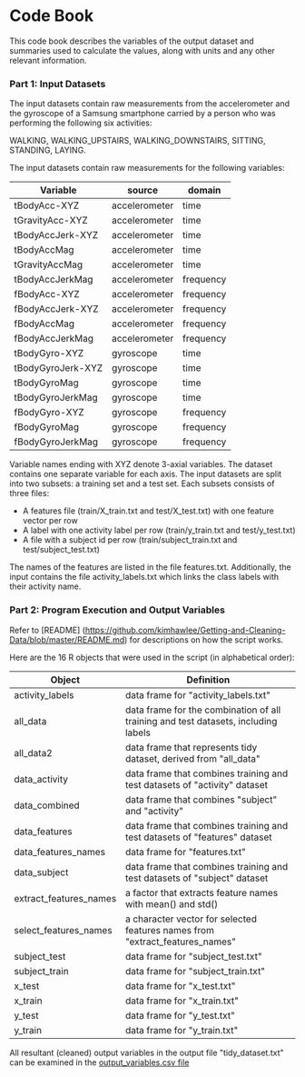 # Code Book

This code book describes the variables of the output dataset and summaries used to calculate the values, along with units and any other relevant information.

### Part 1: Input Datasets

The input datasets contain raw measurements from the accelerometer and the gyroscope of a Samsung smartphone carried by a person who was performing the following six activities:

WALKING, WALKING_UPSTAIRS, WALKING_DOWNSTAIRS, SITTING, STANDING, LAYING.

The input datasets contain raw measurements for the following variables:

|      Variable     |     source    |   domain  |
| ----------------- | ------------- | --------- |
| tBodyAcc-XYZ      | accelerometer | time      |
| tGravityAcc-XYZ   | accelerometer | time      |
| tBodyAccJerk-XYZ  | accelerometer | time      |
| tBodyAccMag       | accelerometer | time      |
| tGravityAccMag    | accelerometer | time      |
| tBodyAccJerkMag   | accelerometer | frequency |
| fBodyAcc-XYZ      | accelerometer | frequency |
| fBodyAccJerk-XYZ  | accelerometer | frequency |
| fBodyAccMag       | accelerometer | frequency |
| fBodyAccJerkMag   | accelerometer | frequency |
| tBodyGyro-XYZ     | gyroscope     | time      |
| tBodyGyroJerk-XYZ | gyroscope     | time      |
| tBodyGyroMag      | gyroscope     | time      |
| tBodyGyroJerkMag  | gyroscope     | time      |
| fBodyGyro-XYZ     | gyroscope     | frequency |
| fBodyGyroMag      | gyroscope     | frequency |
| fBodyGyroJerkMag  | gyroscope     | frequency |

Variable names ending with XYZ denote 3-axial variables. The dataset contains one separate variable for each axis.
The input datasets are split into two subsets: a training set and a test set. Each subsets consists of three files:

* A features file (train/X_train.txt and test/X_test.txt) with one feature vector per row
* A label with one activity label per row (train/y_train.txt and test/y_test.txt)
* A file with a subject id per row (train/subject_train.txt and test/subject_test.txt)

The names of the features are listed in the file features.txt. Additionally, the input contains the file activity_labels.txt which links the class labels with their activity name.


### Part 2: Program Execution and Output Variables

Refer to [README] (https://github.com/kimhawlee/Getting-and-Cleaning-Data/blob/master/README.md) for descriptions on how the script works.

Here are the 16 R objects that were used in the script (in alphabetical order):

Object | Definition
----------|-----------
activity_labels | data frame for "activity_labels.txt"
all_data | data frame for the combination of all training and test datasets, including labels
all_data2 |data frame that represents tidy dataset, derived from "all_data"  
data_activity | data frame that combines training and test datasets of "activity" dataset
data_combined | data frame that combines "subject" and "activity"
data_features | data frame that combines training and test datasets of "features" dataset
data_features_names | data frame for "features.txt" 
data_subject | data frame that combines training and test datasets of "subject" dataset
extract_features_names | a factor that extracts feature names with mean() and std()
select_features_names | a character vector for selected features names from "extract_features_names"
subject_test | data frame for "subject_test.txt"
subject_train | data frame for "subject_train.txt"
x_test | data frame for "x_test.txt"
x_train | data frame for "x_train.txt"
y_test | data frame for "y_test.txt"
y_train | data frame for "y_train.txt"


All resultant (cleaned) output variables in the output file "tidy_dataset.txt" can be examined in the [output_variables.csv file](https://github.com/kimhawlee/Getting-and-Cleaning-Data/blob/master/output_variables.csv)




